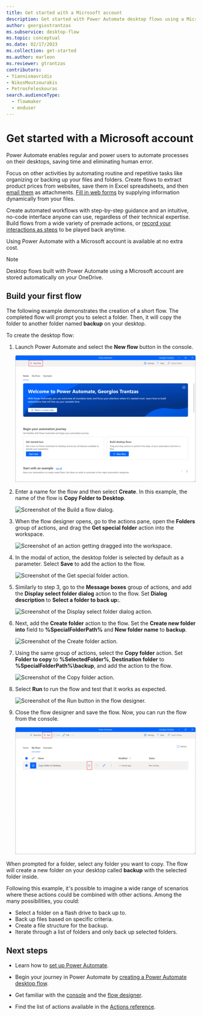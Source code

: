 ```yaml
---
title: Get started with a Microsoft account
description: Get started with Power Automate desktop flows using a Microsoft account.
author: georgiostrantzas
ms.subservice: desktop-flow
ms.topic: conceptual 
ms.date: 02/17/2023
ms.collection: get-started
ms.author: marleon
ms.reviewer: gtrantzas
contributors:
- Yiannismavridis
- NikosMoutzourakis
- PetrosFeleskouras
search.audienceType: 
  - flowmaker
  - enduser
---
```


# Get started with a Microsoft account

Power Automate enables regular and power users to automate processes on their desktops, saving time and eliminating human error.

Focus on other activities by automating routine and repetitive tasks like organizing or backing up your files and folders. Create flows to extract product prices from websites, save them in Excel spreadsheets, and then [email them](actions-reference/email.md) as attachments. [Fill in web forms](automation-web.md#enter-data-on-webpages) by supplying information dynamically from your files.  

Create automated workflows with step-by-step guidance and an intuitive, no-code interface anyone can use, regardless of their technical expertise. Build flows from a wide variety of premade actions, or [record your interactions as steps](recording-flow.md) to be played back anytime.

Using Power Automate with a Microsoft account is available at no extra cost.

>[!Note]
>Desktop flows built with Power Automate using a Microsoft account are stored automatically on your OneDrive.

## Build your first flow

The following example demonstrates the creation of a short flow. The completed flow will prompt you to select a folder. Then, it will copy the folder to another folder named **backup** on your desktop.

To create the desktop flow:

1. Launch Power Automate and select the **New flow** button in the console.

    ![Screenshot of the New flow button in the console.](media\getting-started-msa\console-new-flow.png)

1. Enter a name for the flow and then select **Create**. In this example, the name of the flow is **Copy Folder to Desktop**.

    ![Screenshot of the Build a flow dialog.](media\getting-started-msa\build-flow-dialog.png)

1. When the flow designer opens, go to the actions pane, open the **Folders** group of actions, and drag the **Get special folder** action into the workspace.

    ![Screenshot of an action getting dragged into the workspace.](media\getting-started-msa\add-action.png)

1. In the modal of action, the desktop folder is selected by default as a parameter. Select **Save** to add the action to the flow.

    ![Screenshot of the Get special folder action.](media\getting-started-msa\get-special-folder-action-properties.png)

1. Similarly to step 3, go to the **Message boxes** group of actions, and add the **Display select folder dialog** action to the flow. Set **Dialog description** to **Select a folder to back up:**.

    ![Screenshot of the Display select folder dialog action.](media\getting-started-msa\display-select-folder-dialog-action-properties.png)

1. Next, add the **Create folder** action to the flow. Set the **Create new folder into** field to **%SpecialFolderPath%** and **New folder name** to **backup**.

    ![Screenshot of the Create folder action.](media\getting-started-msa\create-folder-action-properties.png)

1. Using the same group of actions, select the **Copy folder** action. Set **Folder to copy** to **%SelectedFolder%**, **Destination folder** to **%SpecialFolderPath%\backup**, and add the action to the flow.

    ![Screenshot of the Copy folder action.](media\getting-started-msa\copy-folder-action-properties.png)

1. Select **Run** to run the flow and test that it works as expected.

    ![Screenshot of the Run button in the flow designer.](media\getting-started-msa\run-flow.png)

1. Close the flow designer and save the flow. Now, you can run the flow from the console.

    ![Screenshot of the Run button in the console.](media\getting-started-msa\run-flow-console.png)

When prompted for a folder, select any folder you want to copy. The flow will create a new folder on your desktop called **backup** with the selected folder inside.

Following this example, it's possible to imagine a wide range of scenarios where these actions could be combined with other actions. Among the many possibilities, you could:

* Select a folder on a flash drive to back up to.
* Back up files based on specific criteria.
* Create a file structure for the backup.
* Iterate through a list of folders and only back up selected folders.

## Next steps

* Learn how to [set up Power Automate](setup.md).

* Begin your journey in Power Automate by [creating a Power Automate desktop flow](create-flow.md).

* Get familiar with the [console](console.md) and the [flow designer](flow-designer.md).

* Find the list of actions available in the [Actions reference](actions-reference.md).

